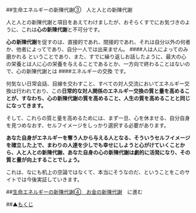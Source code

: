 ##生命エネルギーの新陳代謝③　人と人との新陳代謝

人と人との新陳代謝と項目をあえてわけましたが、おそらくすでにお気づきのように、これは**心の新陳代謝**と不可分です。

**心の新陳代謝**を促すのは、直接的であれ、間接的であれ、それは自分以外の何者か、他者によってであり、自分一人では出来ません。
####人は人によってのみ磨かれる
ということであり、また、すでに繰り返しお話したように、最大の心の栄養とは人に心の栄養を与えることであるとか、一方向で終わることはないので、心の新陳代謝とは
####エネルギーの交換
です。

何気ない日常会話、目線を交わすこと、すべての対人交流においてエネルギー交換は行われており、この**日常的な対人関係のエネルギー交換の質と量を高めることが、すなわち、心の新陳代謝の質を高めること、人生の質を高めることと同じになってきます。**

そして、これらの質と量を高めるためには、まず一旦、心を休ませる、自分自身を見つめなおす、セルフイメージをしっかり選択する必要があります。

**あなた自身がエネルギーを奪う人から与える人となる、そういうセルフイメージを確立した上で、まわりの人達を少しでも幸せにしようと心がけていくことから、人と人との新陳代謝、あなた自身の心の新陳代謝は劇的に活発になり、その質と量が向上することでしょう。**

これは、なにも机上の空論ではなくて、本当にそうなのだ、ということをこのサイトでは今後実証していきます。

##[生命エネルギーの新陳代謝④　お金の新陳代謝](/contents/entry14/entry.html)　に進む

##▲[もくじ](/contents/a_index/entry.html)